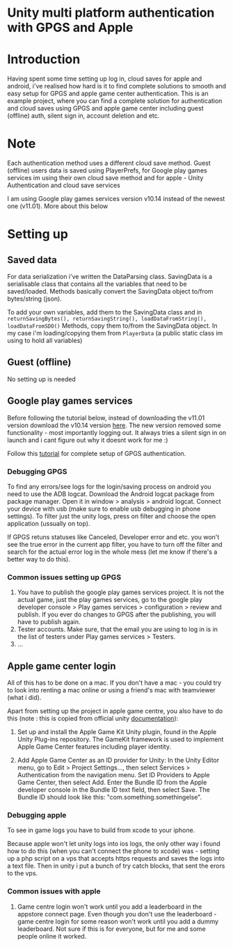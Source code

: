 # Unity multi platform authentication with GPGS and Apple

# Introduction
Having spent some time setting up log in, cloud saves for apple and android, i've realised how hard is it to find complete solutions to smooth and easy setup for GPGS and apple game center authentication. This is an example project, where you can find a complete solution for authentication and cloud saves using GPGS and apple game center including guest (offline) auth, silent sign in, account deletion and etc.


# Note
Each authentication method uses a different cloud save method. Guest (offline) users data is saved using PlayerPrefs, for Google play games services im using their own cloud save method and for apple - Unity Authentication and cloud save services

I am using Google play games services version v10.14 instead of the newest one (v11.01). More about this below

# Setting up
## Saved data
For data serialization i've written the DataParsing class. SavingData is a serialisable class that contains all the variables that need to be saved/loaded. Methods basically convert the SavingData object to/from bytes/string (json). 

To add your own variables, add them to the SavingData class and in ``` returnSavingBytes(), returnSavingString(), loadDataFromString(), loadDataFromSDO()``` Methods, copy them to/from the SavingData object. In my case i'm loading/copying them from ```PlayerData``` (a public static class im using to hold all variables)

## Guest (offline)

No setting up is needed

## Google play games services

Before following the tutorial below, instead of downloading the v11.01 version download the v10.14 version [here](https://github.com/playgameservices/play-games-plugin-for-unity/releases/tag/v10.14). The new version removed some functionality - most importantly logging out. It always tries a silent sign in on launch and i cant figure out why it doesnt work for me :) 


Follow this [tutorial](https://forum.unity.com/threads/tutorial-authentication-with-google-play-games.1409151/) for complete setup of GPGS authentication. 

### Debugging GPGS 

To find any errors/see logs for the login/saving process on android you need to use the ADB logcat.
Download the Android logcat package from package manager. Open it in window > analysis > android logcat. Connect your device with usb (make sure to enable usb debugging in phone settings). To filter just the unity logs, press on filter and choose the open application (ussually on top).

If GPGS retuns statuses like Canceled, Developer error and etc. you won't see the true error in the current app filter, you have to turn off the filter and search for the actual error log in the whole mess (let me know if there's a better way to do this). 

### Common issues setting up GPGS

1. You have to publish the google play games services project. It is not the actual game, just the play games services, go to the google play developer console >  Play games services > configuration > review and publish. If you ever do changes to GPGS after the publishing, you will have to publish again.
2. Tester accounts. Make sure, that the email you are using to log in is in the list of testers under Play games services > Testers. 
3. ... 

## Apple game center login

All of this has to be done on a mac. If you don't have a mac - you could try to look into renting a mac online or using a friend's mac with teamviewer (what i did). 

Apart from setting up the project in apple game centre, you also have to do this (note : this is copied from official unity [documentation](https://docs.unity.com/ugs/manual/authentication/manual/platform-signin-apple-game-center)):

1. Set up and install the Apple Game Kit Unity plugin, found in the Apple Unity Plug-ins repository. The GameKit framework is used to implement Apple Game Center features including player identity. 

2. Add Apple Game Center as an ID provider for Unity:
 In the Unity Editor menu, go to Edit > Project Settings…, then select Services > Authentication from the navigation menu.
Set ID Providers to Apple Game Center, then select Add.
Enter the Bundle ID from the Apple developer console in the Bundle ID text field, then select Save. The Bundle ID should look like this: "com.something.somethingelse".

### Debugging apple

To see in game logs you have to build from xcode to your iphone.

Because apple won't let unity logs into ios logs, the only other way i found how to do this (when you can't connect the phone to xcode) was - setting up a php script on a vps that accepts https requests and saves the logs into a text file. Then in unity i put a bunch of try catch blocks, that sent the erors to the vps.

### Common issues with apple

1. Game centre login won't work until you add a leaderboard in the appstore connect page. Even though you don't use the leaderboard - game centre login for some reason won't work until you add a dummy leaderboard. Not sure if this is for everyone, but for me and some people online it worked.
